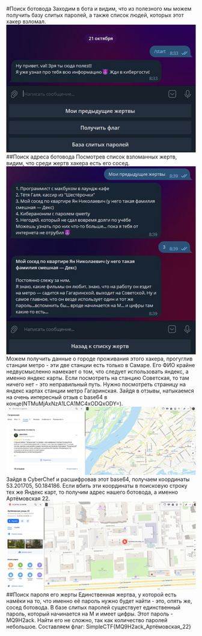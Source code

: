 #Поиск ботовода
Заходим в бота и видим, что из полезного мы можем получить базу слитых паролей, а также список людей, которых этот хакер взломал.
![Первое фото](/OSINT/Поиск_ботовода/1.jpg)
##Поиск адреса ботовода
Посмотрев список взломанных жертв, видим, что среди жертв хакера есть его сосед.
![Второе фото](/OSINT/Поиск_ботовода/2.jpg)
Можем получить данные о городе проживания этого хакера, прогуглив станции метро - эти две станции есть только в Самаре.
Его ФИО крайне недвусмысленно намекает о том, что следует использовать яндекс, а именно яндекс карты.
Если посмотреть на станцию Советская, то там ничего нет - это неправильный путь. Нужно посмотреть страницу на яндекс картах станции метро Гагаринская.
Зайдя в отзывы, натыкаемся на очень интересный отзыв с base64 в конце(NTMuMjAxNzA1LCA1MC4xODQxODY=). 
![Третье фото](/OSINT/Поиск_ботовода/3.jpg)
Зайдя в CyberChef и расшифровав этот base64, получаем координаты 53.201705, 50.184186.
Если вбить эти координаты в поисковую строку тех же Яндекс карт, то получим адрес нашего ботовода, а именно Артёмовская 22.
![Четвёртое фото](/OSINT/Поиск_ботовода/4.jpg)
##Поиск пароля его жерты
Единственная жертва, у которой есть намёки на то, что именно её пароль нужно будет найти - это, опять же, сосед ботовода.
В базе слитых паролей существует единственный пароль, который начинается на М и имеет цифры. Этот пароль - MQ9H2ack. Найти его не сложно, так как количество паролей небольшое.
Составляем флаг: SimpleCTF{MQ9H2ack_Артёмовская_22}